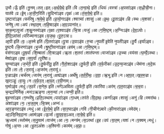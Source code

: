 

  
उ॒भौ।ऊँ॒ इति॑।नू॒नम्।तत्।इत्।अ॒र्थ॒ये॒थे॒ इति॑।वि।त॒न्वा॒थे॒ इति॑।धियः॑।वस्त्रा॑।अ॒पसा॑ऽइव।स॒ध्री॒ची॒ना।यात॑वे।प्र।ई॒म्।अ॒जी॒ग॒रिति॑।सु॒दिना॑ऽइव।पृक्षः॑।आ।तं॒स॒ये॒थे॒ इति॑॥  
उ॒ष्टारा॑ऽइव।फर्व॑रेषु।श्र॒ये॒थे॒ इति॑।प्रा॒यो॒गाऽइ॑व।श्वात्र्या॑।शासुः॑।आ।इ॒थः॒।दू॒ताऽइ॑व।हि।स्थः।य॒शसा॑।जने॑षु।मा।अप॑।स्था॒त॒म्।म॒हि॒षाऽइ॑व।अ॒व॒ऽपाना॑त्॥  
सा॒क॒म्ऽयुजा॑।श॒कु॒नस्य॑ऽइव।प॒क्षा।प॒श्वाऽइ॑व।चि॒त्रा।यजुः॑।आ।ग॒मि॒ष्ट॒म्।अ॒ग्निःऽइ॑व।दे॒व॒ऽयोः।दी॒दि॒ऽवांसा॑।परि॑ज्मानाऽइव।य॒ज॒थः॒।पु॒रु॒ऽत्रा॥  
आ॒पी इति॑।वः॒।अ॒स्मे इति॑।पि॒तरा॑ऽइव।पु॒त्रा।उ॒ग्राऽइ॑व।रु॒चा।नृ॒पती॑ इ॒वेति॑ नृ॒पती॑ऽइव।तु॒र्यै।इर्या॑ऽइव।पु॒ष्ट्यै।कि॒रणा॑ऽइव।भु॒ज्यै।श्रु॒ष्टी॒वाना॑ऽइव।हव॑म्।आ।ग॒मि॒ष्ट॒म्॥  
वंस॑गाऽइव।पू॒ष॒र्या॑।शि॒म्बाता॑।मि॒त्राऽइव॑।ऋ॒ता।श॒तरा॑।शात॑पन्ता।वाजा॑ऽइव।उ॒च्चा।वय॑सा।घ॒र्म्ये॒ऽस्था।मेषा॑ऽइव।इ॒षा।स॒प॒र्या॑।पुरी॑षा॥  
सृ॒ण्या॑ऽइव।ज॒र्भरी॒ इति॑।तु॒र्फरी॑तू॒ इति॑।नै॒तो॒शाऽइ॑व।तु॒र्फरी॒ इति॑।प॒र्फ॒रीका॑।उ॒द॒न्य॒जाऽइ॑व।जेम॑ना।म॒दे॒रू इति॑।ता।मे॒।ज॒रायु॑।अ॒जर॑म्।म॒रायु॑॥  
प॒ज्राऽइ॑व।चर्च॑रम्।जार॑म्।म॒रायु॑।क्षद्म॑ऽइव।अर्थे॑षु।त॒र्त॒री॒थः॒।उ॒ग्रा॒।ऋ॒भू इति॑।न।आ॒प॒त्।ख॒र॒म॒ज्रा।ख॒रऽज्रुः॑।वा॒युः।न।प॒र्फ॒र॒त्।क्ष॒य॒त्।र॒यी॒णाम्॥  
घ॒र्माऽइ॑व।मधु॑।ज॒ठरे॑।स॒नेरू॒ इति॑।भगे॑ऽअविता।तु॒र्फरी॒ इति॑।फारि॑वा।अर॑म्।प॒त॒राऽइ॑व।च॒च॒रा।च॒न्द्रऽनि॑र्निक्।मनः॑ऽऋङ्गा।म॒न॒न्या॑।न।जग्मी॒ इति॑॥  
बृ॒हन्ता॑ऽइव।ग॒म्भरे॑षु।प्र॒ति॒ऽस्थाम्।पादा॑ऽइव।गा॒धम्।तर॑ते।वि॒दा॒थः॒।कर्णा॑ऽइव।शासुः॑।अनु॑।हि।स्मरा॑थः।अंशा॑ऽइव।नः॒।भ॒ज॒त॒म्।चि॒त्रम्।अप्नः॑॥  
आ॒र॒ङ्गराऽइ॑व।मधु॑।आ।ई॒र॒ये॒थे॒ इति॑।सा॒र॒घाऽइ॑व।गवि॑।नी॒चीन॑ऽबारे।की॒नारा॑ऽइव।स्वेद॑म्।आ॒ऽसि॒स्वि॒दा॒ना।क्षाम॑ऽइव।ऊ॒र्जा।सु॒य॒व॒स॒ऽअत्।स॒चे॒थे॒ इति॑॥  
ऋ॒ध्याम॑।स्तोम॑म्।स॒नु॒याम॑।वाज॑म्।आ।नः॒।मन्त्र॑म्।स॒ऽरथा॑।इ॒ह।उप॑।या॒त॒म्।यशः॑।न।प॒क्वम्।मधु॑।गोषु॑।अ॒न्तः।आ।भू॒तऽअं॑शः।अ॒श्विनोः॑।काम॑म्।अ॒प्राः॒॥  
